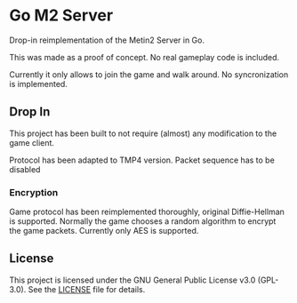 # Go M2 Server

Drop-in reimplementation of the Metin2 Server in Go.

This was made as a proof of concept. No real gameplay code is included.

Currently it only allows to join the game and walk around. No syncronization is implemented.

## Drop In

This project has been built to not require (almost) any modification to the game client.

Protocol has been adapted to TMP4 version. Packet sequence has to be disabled

### Encryption
Game protocol has been reimplemented thoroughly, original Diffie-Hellman is supported.
Normally the game chooses a random algorithm to encrypt the game packets. Currently only AES is supported.

## License

This project is licensed under the GNU General Public License v3.0 (GPL-3.0). See the [LICENSE](LICENSE) file for details.

